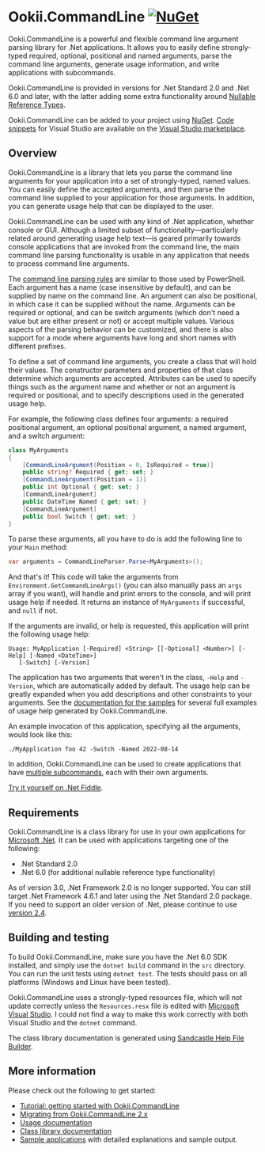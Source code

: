 # Ookii.CommandLine [![NuGet](https://img.shields.io/nuget/v/Ookii.CommandLine)](https://www.nuget.org/packages/Ookii.CommandLine/)

Ookii.CommandLine is a powerful and flexible command line argument parsing library for .Net
applications. It allows you to easily define strongly-typed required, optional, positional and named
arguments, parse the command line arguments, generate usage information, and write applications with
subcommands.

Ookii.CommandLine is provided in versions for .Net Standard 2.0 and .Net 6.0 and later, with the
latter adding some extra functionality around [Nullable Reference Types](docs/Arguments.md#arguments-with-non-nullable-types).

Ookii.CommandLine can be added to your project using [NuGet](https://nuget.org/packages/Ookii.CommandLine).
[Code snippets](docs/Code%20Snippets.md) for Visual Studio are available on the
[Visual Studio marketplace](https://www.ookii.org/Link/CommandLineSnippets).

## Overview

Ookii.CommandLine is a library that lets you parse the command line arguments for your application
into a set of strongly-typed, named values. You can easily define the accepted arguments, and then
parse the command line supplied to your application for those arguments. In addition, you can
generate usage help that can be displayed to the user.

Ookii.CommandLine can be used with any kind of .Net application, whether console or GUI. Although a
limited subset of functionality—particularly related around generating usage help text—is geared
primarily towards console applications that are invoked from the command line, the main command line
parsing functionality is usable in any application that needs to process command line arguments.

The [command line parsing rules](docs/Arguments.md) are similar to those used by PowerShell. Each
argument has a name (case insensitive by default), and can be supplied by name on the command line.
An argument can also be positional, in which case it can be supplied without the name. Arguments can
be required or optional, and can be switch arguments (which don't need a value but are either
present or not) or accept multiple values. Various aspects of the parsing behavior can be
customized, and there is also support for a mode where arguments have long and short names with
different prefixes.

To define a set of command line arguments, you create a class that will hold their values. The
constructor parameters and properties of that class determine which arguments are accepted.
Attributes can be used to specify things such as the argument name and whether or not an argument is
required or positional, and to specify descriptions used in the generated usage help.

For example, the following class defines four arguments: a required positional argument, an optional
positional argument, a named argument, and a switch argument:

```csharp
class MyArguments
{
    [CommandLineArgument(Position = 0, IsRequired = true)]
    public string? Required { get; set; }
    [CommandLineArgument(Position = 1)]
    public int Optional { get; set; }
    [CommandLineArgument]
    public DateTime Named { get; set; }
    [CommandLineArgument]
    public bool Switch { get; set; }
}
```

To parse these arguments, all you have to do is add the following line to your `Main` method:

```csharp
var arguments = CommandLineParser.Parse<MyArguments>();
```

And that's it! This code will take the arguments from `Environment.GetCommandLineArgs()` (you can
also manually pass an `args` array if you want), will handle and print errors to the console, and
will print usage help if needed. It returns an instance of `MyArguments` if successful, and `null`
if not.

If the arguments are invalid, or help is requested, this application will print the following usage
help:

```text
Usage: MyApplication [-Required] <String> [[-Optional] <Number>] [-Help] [-Named <DateTime>]
   [-Switch] [-Version]
```

The application has two arguments that weren't in the class, `-Help` and `-Version`, which are
automatically added by default. The usage help can be greatly expanded when you add descriptions and
other constraints to your arguments. See the [documentation for the samples](src/Samples) for
several full examples of usage help generated by Ookii.CommandLine.

An example invocation of this application, specifying all the arguments, would look like this:

```text
./MyApplication foo 42 -Switch -Named 2022-08-14
```

In addition, Ookii.CommandLine can be used to create applications that have [multiple subcommands](docs/Subcommands.md),
each with their own arguments.

[Try it yourself on .Net Fiddle](https://dotnetfiddle.net/fgLvSl).

## Requirements

Ookii.CommandLine is a class library for use in your own applications for [Microsoft .Net](https://dotnet.microsoft.com/).
It can be used with applications targeting one of the following:

- .Net Standard 2.0
- .Net 6.0 (for additional nullable reference type functionality)

As of version 3.0, .Net Framework 2.0 is no longer supported. You can still target .Net Framework
4.6.1 and later using the .Net Standard 2.0 package. If you need to support an older version of
.Net, please continue to use [version 2.4](https://github.com/SvenGroot/ookii.commandline/releases/tag/v2.4).

## Building and testing

To build Ookii.CommandLine, make sure you have the .Net 6.0 SDK installed, and simply use the
`dotnet build` command in the `src` directory. You can run the unit tests using `dotnet test`. The
tests should pass on all platforms (Windows and Linux have been tested).

Ookii.CommandLine uses a strongly-typed resources file, which will not update correctly unless the
`Resources.resx` file is edited with [Microsoft Visual Studio](https://visualstudio.microsoft.com/).
I could not find a way to make this work correctly with both Visual Studio and the `dotnet` command.

The class library documentation is generated using [Sandcastle Help File Builder](https://github.com/EWSoftware/SHFB).

## More information

Please check out the following to get started:

- [Tutorial: getting started with Ookii.CommandLine](docs/Tutorial.md)
- [Migrating from Ookii.CommandLine 2.x](docs/Migrating.md)
- [Usage documentation](docs/Documentation.md)
- [Class library documentation](https://www.ookii.org/Link/CommandLineDoc)
- [Sample applications](src/Samples) with detailed explanations and sample output.
